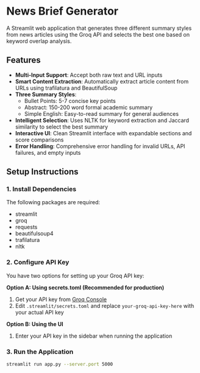 # News Brief Generator

A Streamlit web application that generates three different summary styles from news articles using the Groq API and selects the best one based on keyword overlap analysis.

## Features

- **Multi-Input Support**: Accept both raw text and URL inputs
- **Smart Content Extraction**: Automatically extract article content from URLs using trafilatura and BeautifulSoup
- **Three Summary Styles**:
  - Bullet Points: 5-7 concise key points
  - Abstract: 150-200 word formal academic summary
  - Simple English: Easy-to-read summary for general audiences
- **Intelligent Selection**: Uses NLTK for keyword extraction and Jaccard similarity to select the best summary
- **Interactive UI**: Clean Streamlit interface with expandable sections and score comparisons
- **Error Handling**: Comprehensive error handling for invalid URLs, API failures, and empty inputs

## Setup Instructions

### 1. Install Dependencies

The following packages are required:
- streamlit
- groq
- requests
- beautifulsoup4
- trafilatura
- nltk

### 2. Configure API Key

You have two options for setting up your Groq API key:

**Option A: Using secrets.toml (Recommended for production)**
1. Get your API key from [Groq Console](https://console.groq.com/)
2. Edit `.streamlit/secrets.toml` and replace `your-groq-api-key-here` with your actual API key

**Option B: Using the UI**
1. Enter your API key in the sidebar when running the application

### 3. Run the Application

```bash
streamlit run app.py --server.port 5000
